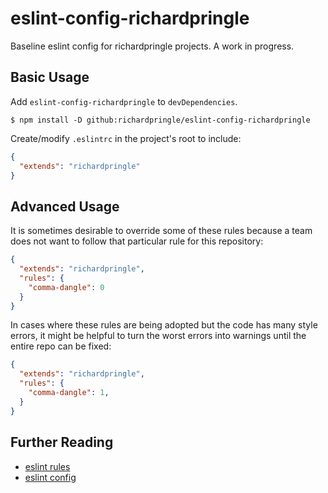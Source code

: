 eslint-config-richardpringle
========================

Baseline eslint config for richardpringle projects. A work in progress.

## Basic Usage

Add `eslint-config-richardpringle` to `devDependencies`.

    $ npm install -D github:richardpringle/eslint-config-richardpringle

Create/modify `.eslintrc` in the project's root to include:

```json
{
  "extends": "richardpringle"
}
```

## Advanced Usage

It is sometimes desirable to override some of these rules because a team
does not want to follow that particular rule for this repository:

```json
{
  "extends": "richardpringle",
  "rules": {
    "comma-dangle": 0
  }
}
```

In cases where these rules are being adopted but the code has many style
errors, it might be helpful to turn the worst errors into warnings until the
entire repo can be fixed:


```json
{
  "extends": "richardpringle",
  "rules": {
    "comma-dangle": 1,
  }
}
```

## Further Reading

- [eslint rules](http://eslint.org/docs/rules/)
- [eslint config](http://eslint.org/docs/user-guide/configuring)
